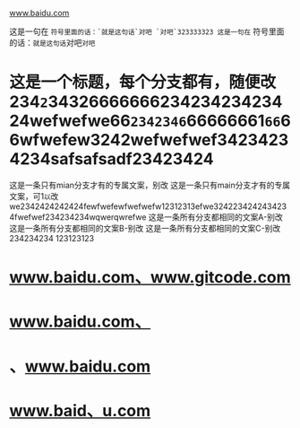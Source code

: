 www.baidu.com

这是一句在 `` 符号里面的话：`就是这句话`对吧 `对吧`323333323
这是一句在 `` 符号里面的话：`就是这句话`对吧`对吧`
# 这是一个标题，每个分支都有，随便改234` 2 `3432666666623423423423424wefwefwe66`2342346`66666661`66`66wfwefew3242wefwefwef34234234234safsafsadf23423424
这是一条只有mian分支才有的专属文案，别改
这是一条只有main分支才有的专属文案，可1`以`改we2342424242424fewfwefewfwefwefw12312313efwe3242234242434234fwefwef234234234wqwerqwrefwe
这是一条所有分支都相同的文案A-别改
这是一条所有分支都相同的文案B-别改
这是一条所有分支都相同的文案C-别改
234234234
123123123

# www.baidu.com、www.gitcode.com
# www.baidu.com、
# 、www.baidu.com
# www.baid、u.com
